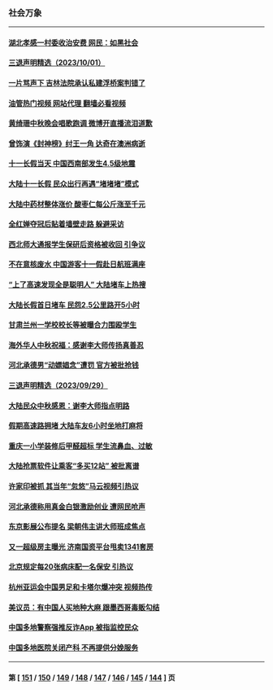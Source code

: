 ### 社会万象
---
#### [湖北孝感一村委收治安费 网民：如黑社会](../../pages/ncid282/n14086443.md?10030445) 
#### [三退声明精选（2023/10/01）](../../pages/ncid282/n14086298.md?10030445) 
#### [一片骂声下 吉林法院承认私建浮桥案判错了](../../pages/ncid282/n14086111.md?10030445) 
#### [油管热门视频 网站代理 翻墙必看视频](http://138.2.39.72:81/youtube.html?epic-marker?10030445)
#### [黄绮珊中秋晚会唱歌跑调 微博开直播流泪道歉](../../pages/ncid282/n14086050.md?10030445) 
#### [曾饰演《封神榜》纣王一角 达奇在澳洲病逝](../../pages/ncid282/n14086077.md?10030445) 
#### [十一长假当天 中国西南部发生4.5级地震](../../pages/ncid282/n14085986.md?10030445) 
#### [大陆十一长假 民众出行再遇“堵堵堵”模式](../../pages/ncid282/n14085912.md?10030445) 
#### [大陆中药材整体涨价 酸枣仁每公斤涨至千元](../../pages/ncid282/n14085677.md?10030445) 
#### [全红婵夺冠后贴着墙壁走路 躲避采访](../../pages/ncid282/n14085782.md?10030445) 
#### [西北师大通报学生保研后资格被收回 引争议](../../pages/ncid282/n14085517.md?10030445) 
#### [不在意核废水 中国游客十一假赴日航班满座](../../pages/ncid282/n14085433.md?10030445) 
#### [“上了高速发现全是聪明人” 大陆堵车上热搜](../../pages/ncid282/n14085303.md?10030445) 
#### [大陆长假首日堵车 民怨2.5公里路开5小时](../../pages/ncid282/n14085399.md?10030445) 
#### [甘肃兰州一学校校长等被曝合力围殴学生](../../pages/ncid282/n14085390.md?10030445) 
#### [海外华人中秋祝福：感谢李大师传扬真善忍](../../pages/ncid282/n14084649.md?10030445) 
#### [河北承德男“动嫖娼念”遭罚 官方被批抢钱](../../pages/ncid282/n14085069.md?10030445) 
#### [三退声明精选（2023/09/29）](../../pages/ncid282/n14084858.md?10030445) 
#### [大陆民众中秋感恩：谢李大师指点明路](../../pages/ncid282/n14084624.md?10030445) 
#### [假期高速路拥堵 大陆车友6小时坐地打麻将](../../pages/ncid282/n14084431.md?10030445) 
#### [重庆一小学装修后甲醛超标 学生流鼻血、过敏](../../pages/ncid282/n14084342.md?10030445) 
#### [大陆抢票软件让乘客“多买12站” 被批离谱](../../pages/ncid282/n14084394.md?10030445) 
#### [许家印被抓 其当年“忽悠”马云视频引热议](../../pages/ncid282/n14083787.md?10030445) 
#### [河北承德称用真金白银激励创业 遭网民呛声](../../pages/ncid282/n14083864.md?10030445) 
#### [东京影展公布提名 梁朝伟主讲大师班成焦点](../../pages/ncid282/n14083753.md?10030445) 
#### [又一超级房主曝光 济南国资平台甩卖1341套房](../../pages/ncid282/n14083154.md?10030445) 
#### [北京规定每20张病床配一名保安 引热议](../../pages/ncid282/n14083267.md?10030445) 
#### [杭州亚运会中国男足和卡塔尔爆冲突 视频热传](../../pages/ncid282/n14083126.md?10030445) 
#### [美议员：有中国人买地种大麻 跟墨西哥毒贩勾结](../../pages/ncid282/n14083210.md?10030445) 
#### [中国多地警察强推反诈App 被指监控民众](../../pages/ncid282/n14083024.md?10030445) 
#### [中国多地医院关闭产科 不再提供分娩服务](../../pages/ncid282/n14082799.md?10030445) 

---
#### 第 [ [151](./151.md?10030445) / [150](./150.md?10030445) / [149](./149.md?10030445) / [148](./148.md?10030445) / [147](./147.md?10030445) / [146](./146.md?10030445) / [145](./145.md?10030445) / [144](./144.md?10030445) ] 页
